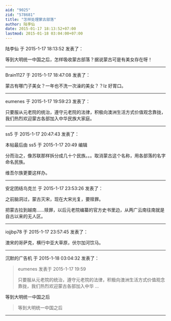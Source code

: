 ```yaml
---
aid: "9025"
zid: "578681"
title: "怎样处理蒙古部落"
author: 陆李仙
date: 2015-01-17 18:13:52+07:00
lastmod: 2015-01-18 03:04:00+07:00
---
```


陆李仙 于 2015-1-17 18:13:52 发表了：

等到大明统一中国之后，怎样吸收蒙古部落？据说蒙古可是有美女存在呀！

---

Brain1127 于 2015-1-17 18:47:08 发表了：

蒙古有哪门子美女？一年也不洗一次澡的美女？？lz 好胃口。

---

eumenes 于 2015-1-17 19:59:23 发表了：

只要服从元老院的统治，遵守元老院的法律，积极向澳洲生活方式价值观念靠拢，我们热烈欢迎蒙古各部加入中华民族大家庭。

---

ss5 于 2015-1-17 20:47:43 发表了：

本帖最后由 ss5 于 2015-1-17 20:49 编辑

分而治之，像苏联那样拆分成几十个民族。。。取消蒙古这个名称，用各部落的名字命名民族。

维吾尔族更要这样办。

---

安定团结鸟克兰 于 2015-1-17 23:53:26 发表了：

之前脑洞过，蒙古灭宋，现在大宋光复，要赎罪。

把蒙古拉到越南……赎罪，以后元老院编纂的官方史书里边，从两广云南往南就是自古以来的无人区。

---

iojjbp78 于 2015-1-17 23:57:45 发表了：

澳宋的哥萨克，横行中亚大草原，伏尔加河饮马。

---

沉默的广告机 于 2015-1-18 03:04:32 发表了：

> eumenes 发表于 2015-1-17 19:59
>
> 只要服从元老院的统治，遵守元老院的法律，积极向澳洲生活方式价值观念靠拢，我们热烈欢迎蒙古各部加入中华 ...

等到大明统一中国之后

> 等到大明统一中国之后

---
